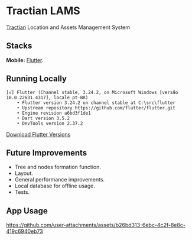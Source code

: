 # Tractian LAMS

[Tractian](https://tractian.com/) Location and Assets Management System

## Stacks

**Mobile:** [Flutter](https://docs.flutter.dev/).

## Running Locally

```
[√] Flutter (Channel stable, 3.24.2, on Microsoft Windows [versÆo 10.0.22631.4317], locale pt-BR)
    • Flutter version 3.24.2 on channel stable at C:\src\flutter
    • Upstream repository https://github.com/flutter/flutter.git
    • Engine revision a6bd3f1de1
    • Dart version 3.5.2
    • DevTools version 2.37.2
```

[Download Flutter Versions](https://docs.flutter.dev/release/archive)

## Future Improvements

- Tree and nodes formation function.
- Layout.
- General performance improvements.
- Local database for offline usage.
- Tests.

## App Usage

https://github.com/user-attachments/assets/b26bd313-6ebc-4c2f-8e8c-419c6940eb73
